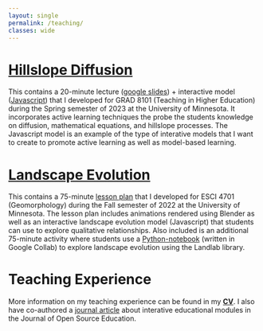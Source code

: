 ```yaml
---
layout: single
permalink: /teaching/
classes: wide
---
```

<h1><a href="/teaching/diffuse/"><b>Hillslope Diffusion</b></a></h1>
<p>This contains a 20-minute lecture (<a href="https://docs.google.com/presentation/d/1He0NAFRBt6n9554vKKsNbIOvWnyVwRKkI5TqjpAgwHY/edit?usp=sharing">google slides</a>) + interactive model (<a href="/teaching/diffuse/">Javascript</a>) that I developed for GRAD 8101 (Teaching in Higher Education) during the Spring semester of 2023 at the University of Minnesota. It incorporates active learning techniques the probe the students knowledge on diffusion, mathematical equations, and hillslope processes. The Javascript model is an example of the type of interative models that I want to create to promote active learning as well as model-based learning.</p>

<h1><a href="/teaching/LEM/"><b>Landscape Evolution</b></a></h1>
<p>This contains a 75-minute <a href="/teaching/LEM/">lesson plan</a> that I developed for ESCI 4701 (Geomorphology) during the Fall semester of 2022 at the University of Minnesota. The lesson plan includes animations rendered using Blender as well as an interactive landscape evolution model (Javascript) that students can use to explore qualitative relationships. Also included is an additional 75-minute activity where students use a <a href="https://colab.research.google.com/drive/1-KpbbCW2XNGGaBJSlqDKOXwqIvS1o0OI?usp=sharing">Python-notebook</a> (written in Google Collab) to explore landscape evolution using the Landlab library.</p>

<h1><b>Teaching Experience</b></h1>
More information on my teaching experience can be found in my <a href="/cv/"><b>CV</b></a>. I also have co-authored a <a href="https://doi.org/10.21105/jose.00129">journal article</a> about interative educational modules in the Journal of Open Source Education.
